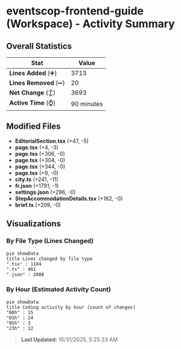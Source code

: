 # eventscop-frontend-guide (Workspace) - Activity Summary 

## Overall Statistics

| Stat                   | Value                                                             |
| ---------------------- | ----------------------------------------------------------------- |
| **Lines Added** (➕)   | 3713                                          |
| **Lines Removed** (➖) | 20                                        |
| **Net Change** (↕)    | 3693                |
| **Active Time** (⌚)   | 90 minutes |


## Modified Files
- **EditorialSection.tsx** (+47, -5)
- **page.tsx** (+4, -3)
- **page.tsx** (+306, -0)
- **page.tsx** (+304, -0)
- **page.tsx** (+344, -0)
- **page.tsx** (+9, -0)
- **city.ts** (+241, -11)
- **fr.json** (+1791, -1)
- **settings.json** (+296, -0)
- **StepAccommodationDetails.tsx** (+162, -0)
- **brief.ts** (+209, -0)

## Visualizations

### By File Type (Lines Changed)

```mermaid
pie showData
title Lines changed by file type
".tsx" : 1184
".ts" : 461
".json" : 2088
```

### By Hour (Estimated Activity Count)

```mermaid
pie showData
title Coding activity by hour (count of changes)
"00h" : 15
"01h" : 24
"05h" : 3
"23h" : 12
```


> **Last Updated:** 10/31/2025, 5:25:23 AM